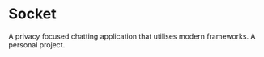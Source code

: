 # Socket
A privacy focused chatting application that utilises modern frameworks. A personal project. 
